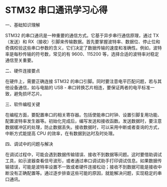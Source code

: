 # STM32 串口通讯学习心得

一、基础知识理解

STM32 的串口通讯是一种重要的通信方式。它基于异步串行通信原理，通过 TX（发送）和 RX（接收）引脚来传输数据。首先要掌握波特率、数据位、停止位和奇偶校验这些串口参数的含义，它们决定了数据传输的速度和准确性。例如，波特率是每秒传输的符号数，常见的有 9600、115200 等，选择合适的波特率对稳定通信至关重要。

二、硬件连接要点

在硬件上，需要正确连接 STM32 的串口引脚。同时要注意电平匹配问题，若与其他设备通信，如与电脑的 USB - 串口转换芯片相连，要保证两者的电平标准一致，避免损坏芯片。

三、软件编程关键

在编程方面，要配置串口的相关寄存器。包括使能串口时钟、设置引脚复用功能、配置波特率发生器等。初始化完成后，编写发送和接收函数。发送数据时，要注意数据缓冲区的处理，防止数据丢失。接收数据时，可以采用中断或者查询的方式，中断方式能提高 CPU 的效率，在有数据到达时及时处理。

四、调试中的问题与解决

在调试过程中，可能会遇到数据传输错误、接收不到数据等问题。这时要借助调试工具，如示波器查看信号波形，或者通过串口调试助手打印调试信息。如果数据传输错误，可能是波特率设置不一致或者硬件连接松动；接收不到数据可能是接收中断没有正确配置等。通过逐步排查这些可能的原因，就能解决问题，实现稳定的串口通讯。